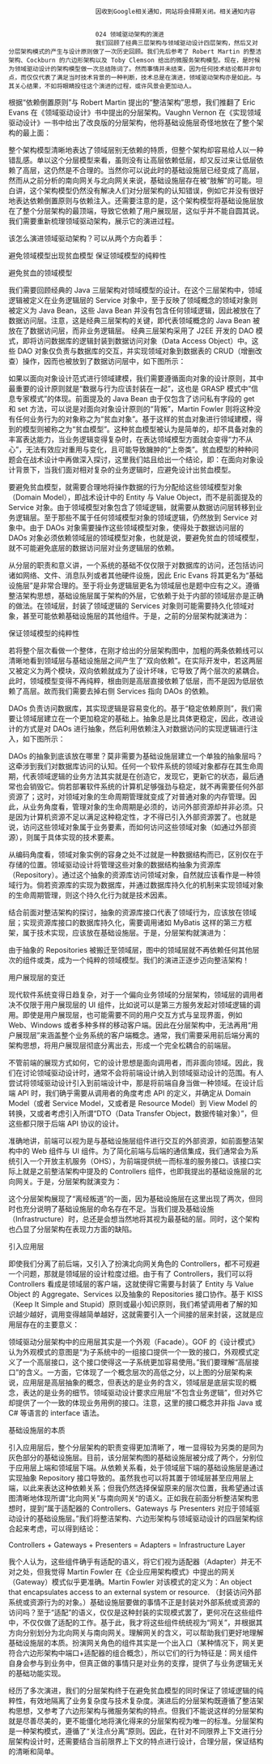 
                            
                            因收到Google相关通知，网站将会择期关闭。相关通知内容
                            
                            
                            024 领域驱动架构的演进
                            我们回顾了经典三层架构与领域驱动设计四层架构，然后又对分层架构模式的产生与设计原则做了一次历史回顾。我们先后参考了 Robert Martin 的整洁架构、Cockburn 的六边形架构以及 Toby Clemson 给出的微服务架构模型。现在，是时候为领域驱动设计的架构模型做一次总结陈词了。然而事情并未结束，因为任何技术结论都并非句点，而仅仅代表了满足当时技术背景的一种判断，技术总是在演进，领域驱动架构亦是如此。与其关心结果，不如将眼睛投往这个演进的过程，或许风景会更加动人。

根据“依赖倒置原则”与 Robert Martin 提出的“整洁架构”思想，我们推翻了 Eric Evans 在《领域驱动设计》书中提出的分层架构。Vaughn Vernon 在《实现领域驱动设计》一书中给出了改良版的分层架构，他将基础设施层奇怪地放在了整个架构的最上面：



整个架构模型清晰地表达了领域层别无依赖的特质，但整个架构却容易给人以一种错乱感。单以这个分层模型来看，虽则没有让高层依赖低层，却又反过来让低层依赖了高层，这仍然是不合理的。当然你可以说此时的基础设施层已经变成了高层，然而从之前分析的南向网关与北向网关来说，基础设施层存在被“肢解”的可能。坦白讲，这个架构模型仍然没有解决人们对分层架构的认知错误，例如它并没有很好地表达依赖倒置原则与依赖注入。还需要注意的是，这个架构模型将基础设施层放在了整个分层架构的最顶端，导致它依赖了用户展现层，这似乎并不能自圆其说。我们需要重新梳理领域驱动架构，展示它的演进过程。

该怎么演进领域驱动架构？可以从两个方向着手：


避免领域模型出现贫血模型
保证领域模型的纯粹性


避免贫血的领域模型

我们需要回顾经典的 Java 三层架构对领域模型的设计。在这个三层架构中，领域逻辑被定义在业务逻辑层的 Service 对象中，至于反映了领域概念的领域对象则被定义为 Java Bean，这些 Java Bean 并没有包含任何领域逻辑，因此被放在了数据访问层。注意，这是经典三层架构的关键，即代表领域概念的 Java Bean 被放在了数据访问层，而非业务逻辑层。 经典三层架构采用了 J2EE 开发的 DAO 模式，即将访问数据库的逻辑封装到数据访问对象（Data Access Object）中。这些 DAO 对象仅负责与数据库的交互，并实现领域对象到数据表的 CRUD（增删改查）操作，因而也被放到了数据访问层中，如下图所示：



如果以面向对象设计范式进行领域建模，我们需要遵循面向对象的设计原则，其中最重要的设计原则就是“数据与行为应该封装在一起”，这也是 GRASP 模式中“信息专家模式”的体现。前面提及的 Java Bean 由于仅包含了访问私有字段的 get 和 set 方法，可以说是对面向对象设计原则的“背叛”，Martin Fowler 则将这种没有任何业务行为的对象称之为“贫血对象”。基于这样的贫血对象进行领域建模，得到的模型则被称之为“贫血模型”。这种贫血模型被认为是简单的，却不具备对象的丰富表达能力，当业务逻辑变得复杂时，在表达领域模型方面就会变得“力不从心”，无法有效应对重用与变化，且可能导致臃肿的“上帝类”。贫血模型的种种问题会在战术设计中再做深入探讨，这里我们姑且给出一个结论，即：在面向对象设计背景下，当我们面对相对复杂的业务逻辑时，应避免设计出贫血模型。

要避免贫血模型，就需要合理地将操作数据的行为分配给这些领域模型对象（Domain Model），即战术设计中的 Entity 与 Value Object，而不是前面提及的 Service 对象。由于领域模型对象包含了领域逻辑，就需要从数据访问层转移到业务逻辑层。至于那些不属于任何领域模型对象的领域逻辑，仍然放到 Service 对象中。由于 DAOs 对象需要操作这些领域模型对象，使得处于数据访问层的 DAOs 对象必须依赖领域层的领域模型对象，也就是说，要避免贫血的领域模型，就不可能避免底层的数据访问层对业务逻辑层的依赖。

从分层的职责和意义讲，一个系统的基础不仅仅限于对数据库的访问，还包括访问诸如网络、文件、消息队列或者其他硬件设施，因此 Eric Evans 将其更名为“基础设施层”是非常合理的。至于将业务逻辑层更名为领域层也是题中应有之义。遵循整洁架构思想，基础设施层属于架构的外层，它依赖于处于内部的领域层亦是正确的做法。在领域层，封装了领域逻辑的 Services 对象则可能需要持久化领域对象，甚至可能依赖基础设施层的其他组件。于是，之前的分层架构就演进为：



保证领域模型的纯粹性

若将整个层次看做一个整体，在刚才给出的分层架构图中，加粗的两条依赖线可以清晰地看到领域层与基础设施层之间产生了“双向依赖”。在实际开发中，若这两层又被定义为两个模块，双向依赖就成为了设计坏味，它导致了两个层次的紧耦合。此时，领域模型变得不再纯粹，根由则是高层直接依赖了低层，而不是因为低层依赖了高层。故而我们需要去掉右侧 Services 指向 DAOs 的依赖。

DAOs 负责访问数据库，其实现逻辑是容易变化的。基于“稳定依赖原则”，我们需要让领域层建立在一个更加稳定的基础上。抽象总是比具体更稳定，因此，改进设计的方式是对 DAOs 进行抽象，然后利用依赖注入对数据访问的实现逻辑进行注入，如下图所示：



DAOs 的抽象到底该放在哪里？莫非需要为基础设施层建立一个单独的抽象层吗？这牵涉到我们对数据库访问的认知。任何一个软件系统的领域对象都存在其生命周期，代表领域逻辑的业务方法其实就是在创造它，发现它，更新它的状态，最后通常也会销毁它。倘若部署软件系统的计算机足够强劲与稳定，就不再需要任何外部资源了；这时，对领域对象的生命周期管理就变成了对普通对象的内存管理。因此，从业务角度看，管理对象的生命周期是必须的，访问外部资源却并非必须。只是因为计算机资源不足以满足这种稳定性，才不得已引入外部资源罢了。也就是说，访问这些领域对象属于业务要素，而如何访问这些领域对象（如通过外部资源），则属于具体实现的技术要素。

从编码角度看，领域对象实例的容身之处不过就是一种数据结构而已，区别仅在于存储的位置。领域驱动设计将管理这些对象的数据结构抽象为资源库（Repository）。通过这个抽象的资源库访问领域对象，自然就应该看作是一种领域行为。倘若资源库的实现为数据库，并通过数据库持久化的机制来实现领域对象的生命周期管理，则这个持久化行为就是技术因素。

结合前面对整洁架构的探讨，抽象的资源库接口代表了领域行为，应该放在领域层；实现资源库接口的数据库持久化，需要调用诸如 MyBatis 这样的第三方框架，属于技术实现，应该放在基础设施层。于是，分层架构就演进为：



由于抽象的 Repositories 被搬迁至领域层，图中的领域层就不再依赖任何其他层次的组件或类，成为一个纯粹的领域模型。我们的演进正逐步迈向整洁架构！

用户展现层的变迁

现代软件系统变得日趋复杂，对于一个偏向业务领域的分层架构，领域层的调用者决不仅限于用户展现层的 UI 组件，比如说可以是第三方服务发起对领域逻辑的调用。即使是用户展现层，也可能需要不同的用户交互方式与呈现界面，例如 Web、Windows 或者多种多样的移动客户端。因此在分层架构中，无法再用“用户展现层”来涵盖整个业务系统的客户端概念。通常，我们需要采用前后端分离的架构思想，将用户展现层彻底分离出去，形成一个完全松耦合的前端层。

不管前端的展现方式如何，它的设计思想是面向调用者，而非面向领域。因此，我们在讨论领域驱动设计时，通常不会将前端设计纳入到领域驱动设计的范围。有人尝试将领域驱动设计引入到前端设计中，那是将前端自身当做一种领域。在设计后端 API 时，我们确乎需要从调用者的角度考虑 API 的定义，并确定从 Domain Model（或者 Service Model，又或者是 Resource Model）到 View Model 的转换，又或者考虑引入所谓“DTO（Data Transfer Object，数据传输对象）”，但这些都只限于后端 API 协议的设计。

准确地讲，前端可以视为是与基础设施层组件进行交互的外部资源，如前面整洁架构中的 Web 组件与 UI 组件。为了简化前端与后端的通信集成，我们通常会为系统引入一个开放主机服务（OHS），为前端提供统一而标准的服务接口。该接口实际上就是之前整洁架构中提及的 Controllers 组件，也即我提出的基础设施层的北向网关。于是，分层架构就演变为：



这个分层架构展现了“离经叛道”的一面，因为基础设施层在这里出现了两次，但同时也充分说明了基础设施层的命名存在不足。当我们提及基础设施（Infrastructure）时，总还是会想当然地将其视为最基础的层。同时，这个架构也凸显了分层架构在表现力方面的缺陷。

引入应用层

即使我们分离了前后端，又引入了扮演北向网关角色的 Controllers，都不可规避一个问题，那就是领域层的设计粒度过细。由于有了 Controllers，我们可以将 Controllers 看成是领域层的客户端，这就使得它需要与封装了 Entity 与 Value Object 的 Aggregate、Services 以及抽象的 Repositories 接口协作。基于 KISS（Keep It Simple and Stupid）原则或最小知识原则，我们希望调用者了解的知识越少越好，调用变得越简单越好，这就需要引入一个间接的层来封装，这就是应用层存在的主要意义：



领域驱动分层架构中的应用层其实是一个外观（Facade）。GOF 的《设计模式》认为外观模式的意图是“为子系统中的一组接口提供一个一致的接口，外观模式定义了一个高层接口，这个接口使得这一子系统更加容易使用。”我们要理解“高层接口”的含义。一方面，它体现了一个概念层次的高低之分，以上图的分层架构来说，应用层是高层抽象的概念，但表达的是业务的含义，领域层是底层实现的概念，表达的是业务的细节。领域驱动设计要求应用层“不包含业务逻辑”，但对外它却提供了一个一致的体现业务用例的接口。注意，这里的接口概念并非指 Java 或 C# 等语言的 interface 语法。

基础设施层的本质

引入应用层后，整个分层架构的职责变得更加清晰了，唯一显得较为另类的是同为灰色部分的基础设施层。目前，该分层架构图的基础设施层被分成了两个，分别位于应用层上端和领域层下端。从依赖关系看，处于领域层下端的基础设施层是通过实现抽象 Repository 接口导致的。虽然我也可以将其置于领域层甚至应用层上端，以此来表达这种依赖关系；但我仍然选择保留原来的层次位置，我希望通过该图清晰地体现所谓“北向网关”与南向网关“的语义。正如我在前面分析整洁架构思想时，提到“属于适配器的 Controllers、Gateways 与 Presenters 对应于领域驱动设计的基础设施层。”我们将整洁架构、六边形架构与领域驱动设计的四层架构综合起来考虑，可以得到结论：

Controllers + Gateways + Presenters = Adapters = Infrastructure Layer



我个人认为，这些组件确乎有适配的语义，将它们视为适配器（Adapter）并无不对之处，但我觉得 Martin Fowler 在《企业应用架构模式》中提出的网关（Gateway）模式似乎更准确。Martin Fowler 对该模式的定义为：An object that encapsulates access to an external system or resource. （封装访问外部系统或资源行为的对象。）基础设施层要做的事情不正是封装对外部系统或资源的访问吗？至于“适配”的语义，仅仅是这种封装的实现模式罢了，更何况在这些组件中，不仅仅做了适配的工作。基于此，我才将这些组件统统视为“网关”，并根据其方向分别划分为北向网关与南向网关。理解网关的含义，可以帮助我们更好地理解基础设施层的本质。扮演网关角色的组件其实是一个出入口（某种情况下，网关更符合六边形架构中端口+适配器的组合概念），所以它们的行为特征是：网关组件自身会参与到业务中，但真正做的事情只是对业务的支撑，提供了与业务逻辑无关的基础功能实现。

经历了多次演进，我们的分层架构终于在避免贫血模型的同时保证了领域逻辑的纯粹性，有效地隔离了业务复杂度与技术复杂度。演进后的分层架构既遵循了整洁架构思想，又参考了六边形架构与微服务架构的特点。但我们不能说这样的分层架构就是尽善尽美的，更不能僵化地将演化得来的分层架构视为唯一的标准。分层架构是一种架构模式，遵循了“关注点分离”原则。因此，在针对不同限界上下文进行分层架构设计时，还需要结合当前限界上下文的特点进行设计，合理分层，保证结构的清晰和简单。

                        
                        
                            